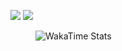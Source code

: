 <p>
  <img src="https://github-readme-stats.vercel.app/api?username=TheAshenWolf&show_icons=true&theme=dark&hide=prs">
  <img src="https://github-readme-stats.vercel.app/api/top-langs/?username=TheAshenWolf&include_all_commits=true&count_private=true&theme=dark&layout=compact">  
</p>
<figure class="image">
  <img src="https://github-readme-stats.vercel.app/api/wakatime?username=TheAshenWolf&theme=dark&langs_count=5" alt="WakaTime Stats">
</figure>
